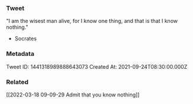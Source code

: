### Tweet
"I am the wisest man alive, for I know one thing, and that is that I know nothing."

- Socrates

### Metadata
Tweet ID: 1441318989888643073
Created At: 2021-09-24T08:30:00.000Z

### Related
[[2022-03-18 09-09-29 Admit that you know nothing]]


